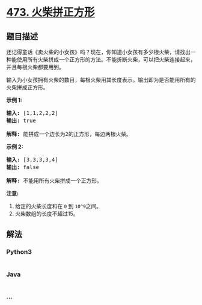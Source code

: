 # [473. 火柴拼正方形](https://leetcode-cn.com/problems/matchsticks-to-square)



## 题目描述

<!-- 这里写题目描述 -->

<p>还记得童话《卖火柴的小女孩》吗？现在，你知道小女孩有多少根火柴，请找出一种能使用所有火柴拼成一个正方形的方法。不能折断火柴，可以把火柴连接起来，并且每根火柴都要用到。</p>

<p>输入为小女孩拥有火柴的数目，每根火柴用其长度表示。输出即为是否能用所有的火柴拼成正方形。</p>

<p><strong>示例&nbsp;1:</strong></p>

<pre>
<strong>输入:</strong> [1,1,2,2,2]
<strong>输出:</strong> true

<strong>解释:</strong> 能拼成一个边长为2的正方形，每边两根火柴。
</pre>

<p><strong>示例&nbsp;2:</strong></p>

<pre>
<strong>输入:</strong> [3,3,3,3,4]
<strong>输出:</strong> false

<strong>解释:</strong> 不能用所有火柴拼成一个正方形。
</pre>

<p><strong>注意:</strong></p>

<ol>
	<li>给定的火柴长度和在&nbsp;<code>0</code>&nbsp;到&nbsp;<code>10^9</code>之间。</li>
	<li>火柴数组的长度不超过15。</li>
</ol>


## 解法

<!-- 这里可写通用的实现逻辑 -->

<!-- tabs:start -->

### **Python3**

<!-- 这里可写当前语言的特殊实现逻辑 -->

```python

```

### **Java**

<!-- 这里可写当前语言的特殊实现逻辑 -->

```java

```

### **...**

```

```

<!-- tabs:end -->
